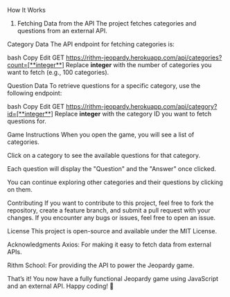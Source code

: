 How It Works
1. Fetching Data from the API
The project fetches categories and questions from an external API.

Category Data
The API endpoint for fetching categories is:

bash
Copy
Edit
GET https://rithm-jeopardy.herokuapp.com/api/categories?count=[**integer**]
Replace **integer** with the number of categories you want to fetch (e.g., 100 categories).

Question Data
To retrieve questions for a specific category, use the following endpoint:

bash
Copy
Edit
GET https://rithm-jeopardy.herokuapp.com/api/category?id=[**integer**]
Replace **integer** with the category ID you want to fetch questions for.

Game Instructions
When you open the game, you will see a list of categories.

Click on a category to see the available questions for that category.

Each question will display the "Question" and the "Answer" once clicked.

You can continue exploring other categories and their questions by clicking on them.

Contributing
If you want to contribute to this project, feel free to fork the repository, create a feature branch, and submit a pull request with your changes. If you encounter any bugs or issues, feel free to open an issue.

License
This project is open-source and available under the MIT License.

Acknowledgments
Axios: For making it easy to fetch data from external APIs.

Rithm School: For providing the API to power the Jeopardy game.

That’s it! You now have a fully functional Jeopardy game using JavaScript and an external API. Happy coding! 🎉